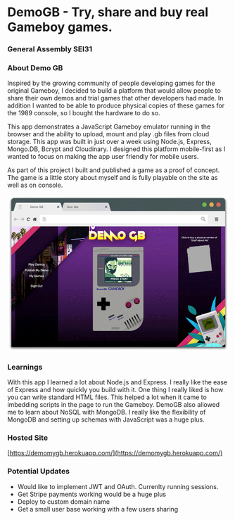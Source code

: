 
# DemoGB  - Try, share and buy real Gameboy games.

### General Assembly SEI31

### About Demo GB


Inspired by the growing community of people developing games for the original Gameboy, I decided to build a platform that would allow people to share their own demos and trial games that other developers had made. In addition I wanted to be able to produce physical copies of these games for the 1989 console, so I bought the hardware to do so.  
  
This app demonstrates a JavaScript Gameboy emulator running in the browser and the ability to upload, mount and play .gb files from cloud storage. This app was built in just over a week using Node.js, Express, Mongo.DB, Bcrypt and Cloudinary. I designed this platform mobile-first as I wanted to focus on making the app user friendly for mobile users.  
  
As part of this project I built and published a game as a proof of concept. The game is a little story about myself and is fully playable on the site as well as on console.

![](/images/demoGB.gif)


### **Learnings**

With this app I learned a lot about Node.js and Express. I really like the ease of Express and how quickly you build with it. One thing I really liked is how you can write standard HTML files. This helped a lot when it came to imbedding scripts in the page to run the Gameboy.
DemoGB also allowed me to learn about NoSQL with MongoDB. I really like the flexibility of MongoDB and setting up schemas with JavaScript was a huge plus.


### **Hosted Site**
[https://demomygb.herokuapp.com/](https://demomygb.herokuapp.com/)

### **Potential Updates**
- Would like to implement JWT and OAuth. Currenlty running sessions. 
- Get Stripe payments working would be a huge plus 
- Deploy to custom domain name
- Get a small user base working with a few users sharing
